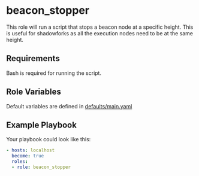# beacon_stopper

This role will run a script that stops a beacon node at a specific height. This is useful for shadowforks as all the execution
nodes need to be at the same height.

## Requirements

Bash is required for running the script.

## Role Variables

Default variables are defined in [defaults/main.yaml](defaults/main.yaml)

## Example Playbook

Your playbook could look like this:

```yaml
- hosts: localhost
  become: true
  roles:
  - role: beacon_stopper
```
